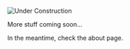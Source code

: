 ![Under Construction](/images/under_construction.gif)

More stuff coming soon...

In the meantime, check the about page.